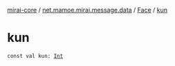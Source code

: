 [mirai-core](../../index.md) / [net.mamoe.mirai.message.data](../index.md) / [Face](index.md) / [kun](./kun.md)

# kun

`const val kun: `[`Int`](https://kotlinlang.org/api/latest/jvm/stdlib/kotlin/-int/index.html)